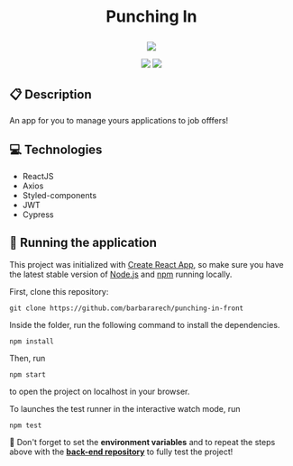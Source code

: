 # <p align = "center"> Punching In </p>

<p align="center">
   <img src="https://cdn.dribbble.com/userupload/3217386/file/original-4a4c818239cd180185a0c998b545abe2.jpg?compress=1&resize=400x300&vertical=top"/>
</p>

<p align = "center">
   <img src="https://img.shields.io/badge/author-Bárbara_Rech-4dae71?style=flat-square" />
   <img src="https://img.shields.io/github/languages/count/barbararech/punching-in-front?color=4dae71&style=flat-square" />
</p>


##  :clipboard: Description

An app for you to manage yours applications to job offfers!

## :computer: Technologies
  - ReactJS
  - Axios
  - Styled-components
  - JWT
  - Cypress

## 🏁 Running the application

This project was initialized with [Create React App](https://github.com/facebook/create-react-app), so make 
sure you have the latest stable version of [Node.js](https://nodejs.org/en/download/) and [npm](https://www.npmjs.com/) running locally.

First, clone this repository:

```
git clone https://github.com/barbararech/punching-in-front
```

Inside the folder, run the following command to install the dependencies.

```
npm install
```

Then, run

```
npm start
```

to open the project on localhost in your browser.


To launches the test runner in the interactive watch mode, run

```
npm test
```

:stop_sign: Don't forget to set the **environment variables** and to repeat the steps above with the [**back-end repository**](https://github.com/barbararech/punching-in-back) to fully test the project!




